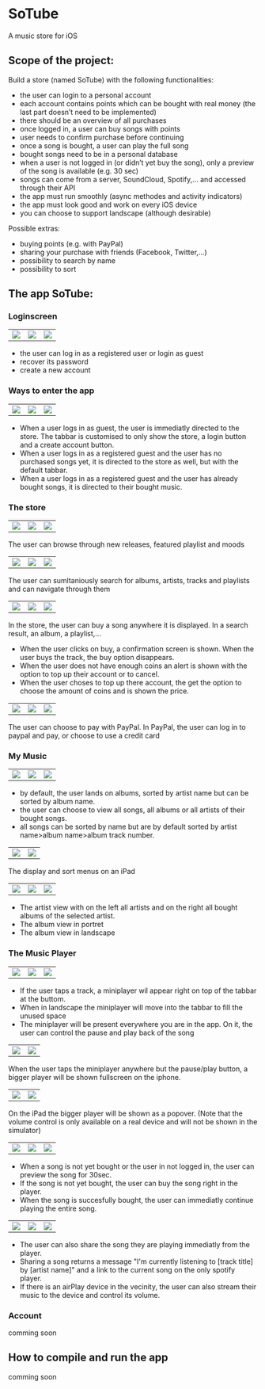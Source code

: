 # SoTube
A music store for iOS

## Scope of the project:
Build a store (named SoTube) with the following functionalities:
- the user can login to a personal account
- each account contains points which can be bought with real money (the last part doesn’t need to be implemented)
- there should be an overview of all purchases
- once logged in, a user can buy songs with points
- user needs to confirm purchase before continuing
- once a song is bought, a user can play the full song
- bought songs need to be in a personal database
- when a user is not logged in (or didn’t yet buy the song), only a preview of the song is available (e.g. 30 sec)
- songs can come from a server, SoundCloud, Spotify,… and accessed through their API
- the app must run smoothly (async methodes and activity indicators)
- the app must look good and work on every iOS device
- you can choose to support landscape (although desirable)

Possible extras:
- buying points (e.g. with PayPal)
- sharing your purchase with friends (Facebook, Twitter,…)
- possibility to search by name
- possibility to sort

## The app SoTube:
### Loginscreen
<table style="width:100%">
  <tr style="border-top: 0;">
    <td style="border: 0;"><img src="https://github.com/JonathanEsposito/SoTube/blob/master/rmresource/00login.png"></td>
    <td style="border: 0;"><img src="https://github.com/JonathanEsposito/SoTube/blob/master/rmresource/01passwordReset.png"></td> 
    <td style="border: 0;"><img src="https://github.com/JonathanEsposito/SoTube/blob/master/rmresource/02createAccount.png"></td>
  </tr>
</table>

- the user can log in as a registered user or login as guest
- recover its password
- create a new account

 

### Ways to enter the app
<table style="width:100%">
  <tr style="border-top: 0;">
    <td style="border: 0;"><img src="https://github.com/JonathanEsposito/SoTube/blob/master/rmresource/03enteredAsGuest.png"></td>
    <td style="border: 0;"><img src="https://github.com/JonathanEsposito/SoTube/blob/master/rmresource/02loginToStore.png"></td> 
    <td style="border: 0;"><img src="https://github.com/JonathanEsposito/SoTube/blob/master/rmresource/04myMusic.png"></td>
  </tr>
</table>

- When a user logs in as guest, the user is immediatly directed to the store. The tabbar is customised to only show the store, a login button and a create account button.
- When a user logs in as a registered guest and the user has no purchased songs yet, it is directed to the store as well, but with the default tabbar.
- When a user logs in as a registered guest and the user has already bought songs, it is directed to their bought music.

### The store
<table style="width:100%">
  <tr style="border-top: 0;">
    <td style="border: 0;"><img src="https://github.com/JonathanEsposito/SoTube/blob/master/rmresource/02loginToStore.png"></td>
    <td style="border: 0;"><img src="https://github.com/JonathanEsposito/SoTube/blob/master/rmresource/03storeNavigation.png"></td> 
    <td style="border: 0;"><img src="https://github.com/JonathanEsposito/SoTube/blob/master/rmresource/03storePlaylists.png"></td>
  </tr>
</table>

The user can browse through new releases, featured playlist and moods

<table style="width:100%">
  <tr style="border-top: 0;">
    <td style="border: 0;"><img src="https://github.com/JonathanEsposito/SoTube/blob/master/rmresource/03storeSearch00.png"></td>
    <td style="border: 0;"><img src="https://github.com/JonathanEsposito/SoTube/blob/master/rmresource/03storeSearchArtistAlbums.png"></td> 
    <td style="border: 0;"><img src="https://github.com/JonathanEsposito/SoTube/blob/master/rmresource/03storeSearch01.png"></td>
  </tr>
</table>

The user can sumltaniously search for albums, artists, tracks and playlists and can navigate through them

<table style="width:100%">
  <tr style="border-top: 0;">
    <td style="border: 0;"><img src="https://github.com/JonathanEsposito/SoTube/blob/master/rmresource/03storeBuySong.png"></td>
    <td style="border: 0;"><img src="https://github.com/JonathanEsposito/SoTube/blob/master/rmresource/03storeNotEnoughCoins.png"></td> 
    <td style="border: 0;"><img src="https://github.com/JonathanEsposito/SoTube/blob/master/rmresource/03storeTopUp.png"></td>
  </tr>
</table>
In the store, the user can buy a song anywhere it is displayed. In a search result, an album, a playlist,...

- When the user clicks on buy, a confirmation screen is shown. When the user buys the track, the buy option disappears.
- When the user does not have enough coins an alert is shown with the option to top up their account or to cancel.
- When the user choses to top up there account, the get the option to choose the amount of coins and is shown the price.

<table style="width:100%">
  <tr style="border-top: 0;">
    <td style="border: 0;"><img src="https://github.com/JonathanEsposito/SoTube/blob/master/rmresource/03storePaypal00.png"></td>
    <td style="border: 0;"><img src="https://github.com/JonathanEsposito/SoTube/blob/master/rmresource/03storePaypal01.png"></td> 
    <td style="border: 0;"><img src="https://github.com/JonathanEsposito/SoTube/blob/master/rmresource/03storePaypal02.png"></td>
  </tr>
</table>

The user can choose to pay with PayPal. In PayPal, the user can log in to paypal and pay, or choose to use a credit card

### My Music
<table style="width:100%">
  <tr style="border-top: 0;">
    <td style="border: 0;"><img src="https://github.com/JonathanEsposito/SoTube/blob/master/rmresource/04myMusic.png"></td>
    <td style="border: 0;"><img src="https://github.com/JonathanEsposito/SoTube/blob/master/rmresource/05iPhoneShow.png"></td> 
    <td style="border: 0;"><img src="https://github.com/JonathanEsposito/SoTube/blob/master/rmresource/05iPhoneSort.png"></td>
  </tr>
</table>

- by default, the user lands on albums, sorted by artist name but can be sorted by album name.
- the user can choose to view all songs, all albums or all artists of their bought songs.
- all songs can be sorted by name but are by default sorted by artist name>album name>album track number.

<table style="width:100%">
  <tr style="border-top: 0;">
    <td style="border: 0;"><img src="https://github.com/JonathanEsposito/SoTube/blob/master/rmresource/05iPadShow.png"></td>
    <td style="border: 0;"><img src="https://github.com/JonathanEsposito/SoTube/blob/master/rmresource/05iPadSort.png"></td>
  </tr>
</table>

The display and sort menus on an iPad

<table style="width:100%">
  <tr style="border-top: 0;">
    <td style="border: 0;"><img src="https://github.com/JonathanEsposito/SoTube/blob/master/rmresource/05artistSplitview.png"></td>
    <td style="border: 0;"><img src="https://github.com/JonathanEsposito/SoTube/blob/master/rmresource/06albumviewPortret.png"></td> 
    <td style="border: 0;"><img src="https://github.com/JonathanEsposito/SoTube/blob/master/rmresource/06albumviewLandscape.png"></td>
  </tr>
</table>

- The artist view with on the left all artists and on the right all bought albums of the selected artist.
- The album view in portret 
- The album view in landscape

### The Music Player

<table style="width:100%">
  <tr style="border-top: 0;">
    <td style="border: 0;"><img src="https://github.com/JonathanEsposito/SoTube/blob/master/rmresource/miniplayerPortret.png"></td>
    <td style="border: 0;"><img src="https://github.com/JonathanEsposito/SoTube/blob/master/rmresource/miniplayerLandscape.png"></td> 
    <td style="border: 0;"><img src="https://github.com/JonathanEsposito/SoTube/blob/master/rmresource/miniplayerEverywhere.png"></td>
  </tr>
</table>

- If the user taps a track, a miniplayer wil appear right on top of the tabbar at the buttom.
- When in landscape the miniplayer will move into the tabbar to fill the unused space
- The miniplayer will be present everywhere you are in the app. On it, the user can control the pause and play back of the song

<table style="width:100%">
  <tr style="border-top: 0;">
    <td style="border: 0;"><img src="https://github.com/JonathanEsposito/SoTube/blob/master/rmresource/playerPortret.png"></td>
    <td style="border: 0;"><img src="https://github.com/JonathanEsposito/SoTube/blob/master/rmresource/playerLandscape.png"></td>
  </tr>
</table>

When the user taps the miniplayer anywhere but the pause/play button, a bigger player will be shown fullscreen on the iphone.

<table style="width:100%">
  <tr style="border-top: 0;">
    <td style="border: 0;"><img src="https://github.com/JonathanEsposito/SoTube/blob/master/rmresource/playeriPadPortret.png"></td>
    <td style="border: 0;"><img src="https://github.com/JonathanEsposito/SoTube/blob/master/rmresource/playeriPadLandscape.png"></td>
  </tr>
</table>

On the iPad the bigger player will be shown as a popover. (Note that the volume control
is only available on a real device and will not be shown in the simulator)

<table style="width:100%">
  <tr style="border-top: 0;">
    <td style="border: 0;"><img src="https://github.com/JonathanEsposito/SoTube/blob/master/rmresource/playerSongPreview.png"></td>
    <td style="border: 0;"><img src="https://github.com/JonathanEsposito/SoTube/blob/master/rmresource/playerPurchase.png"></td> 
    <td style="border: 0;"><img src="https://github.com/JonathanEsposito/SoTube/blob/master/rmresource/playerContinuePlayingSong.png"></td>
  </tr>
</table>

- When a song is not yet bought or the user in not logged in, the user can preview the song for 30sec.
- If the song is not yet bought, the user can buy the song right in the player.
- When the song is succesfully bought, the user can immediatly continue playing the entire song.

<table style="width:100%">
  <tr style="border-top: 0;">
    <td style="border: 0;"><img src="https://github.com/JonathanEsposito/SoTube/blob/master/rmresource/playerShare.png"></td>
    <td style="border: 0;"><img src="https://github.com/JonathanEsposito/SoTube/blob/master/rmresource/playerShareMessage.png"></td> 
    <td style="border: 0;"><img src="https://github.com/JonathanEsposito/SoTube/blob/master/rmresource/playerAirplay.png"></td>
  </tr>
</table>

- The user can also share the song they are playing immediatly from the player.
- Sharing a song returns a message "I'm currently listening to [track title] by [artist name]" and a link to the current song on the only spotify player.
- If there is an airPlay device in the vecinity, the user can also stream their music to the device and control its volume.

### Account

comming soon

## How to compile and run the app

comming soon
